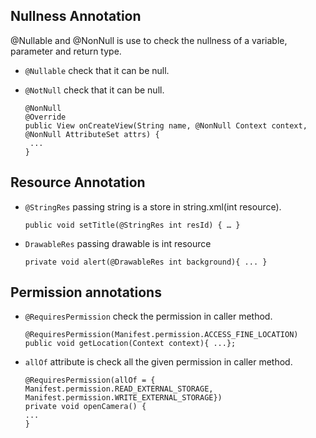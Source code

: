 

## Nullness Annotation
   @Nullable and @NonNull is use to check the nullness of a variable, parameter and return type.
   
  * `@Nullable` check that it can be null.
  * `@NotNull` check that it can be null.

    ```
    @NonNull
    @Override
    public View onCreateView(String name, @NonNull Context context, @NonNull AttributeSet attrs) {
     ... 
    }
    ```

## Resource Annotation

  * `@StringRes` passing string is a store in string.xml(int resource).
     ```
     public void setTitle(@StringRes int resId) { … }
     ```
  
  * `DrawableRes` passing drawable is int resource
     ```
     private void alert(@DrawableRes int background){ ... }
     ```

## Permission annotations

  * `@RequiresPermission` check the permission in caller method.
    ```
    @RequiresPermission(Manifest.permission.ACCESS_FINE_LOCATION)
    public void getLocation(Context context){ ...};
    ```

  * `allOf` attribute is check all the given permission in caller method.
     ```
    @RequiresPermission(allOf = {
    Manifest.permission.READ_EXTERNAL_STORAGE,
    Manifest.permission.WRITE_EXTERNAL_STORAGE})
    private void openCamera() {
    ...
    }
   ```








